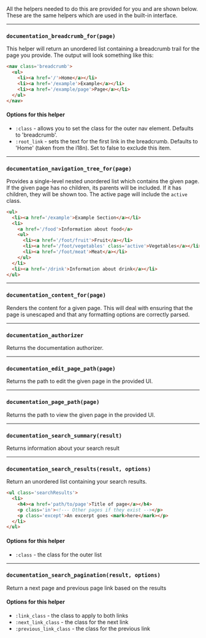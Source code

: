 All the helpers needed to do this are provided for you and are shown below. These are the same helpers which are used in the built-in interface.

-------------

### `documentation_breadcrumb_for(page)`

This helper will return an unordered list containing a breadcrumb trail for the page you provide. The output will look something like this:

```html
<nav class='breadcrumb'>
  <ul>
    <li><a href='/'>Home</a></li>
    <li><a href='/example'>Example</a></li>
    <li><a href='/example/page'>Page</a></li>
  </ul>
</nav>
```

#### Options for this helper

* `:class` - allows you to set the class for the outer nav element. Defaults to 'breadcrumb'.
* `:root_link` - sets the text for the first link in the breadcrumb. Defaults to 'Home' (taken from the i18n). Set to false to exclude this item.

-------------

### `documentation_navigation_tree_for(page)`

Provides a single-level nested unordered list which contains the given page. If the given page has no children, its parents will be included. If it has children, they will be shown too. The active page will include the `active` class.

```html
<ul>
  <li><a href='/example'>Example Section</a></li>
  <li>
    <a href='/food'>Information about food</a>
    <ul>
      <li><a href='/foot/fruit'>Fruit</a></li>
      <li><a href='/foot/vegetables' class='active'>Vegetables</a></li>
      <li><a href='/foot/meat'>Meat</a></li>
    </ul>
  </li>
  <li><a href='/drink'>Information about drink</a></li>
</ul>
```

-------------

### `documentation_content_for(page)`

Renders the content for a given page. This will deal with ensuring that the page is unescaped and that any formatting options are correctly parsed.

-------------

### `documentation_authorizer`

Returns the documentation authorizer.

-------------

### `documentation_edit_page_path(page)`

Returns the path to edit the given page in the provided UI.

-------------

### `documentation_page_path(page)`

Returns the path to view the given page in the provided UI.

-------------

### `documentation_search_summary(result)`

Returns information about your search result

-------------

### `documentation_search_results(result, options)`

Return an unordered list containing your search results.

```html
<ul class='searchResults'>
  <li>
    <h4><a href='path/to/page'>Title of page</a></h4>
    <p class='in'><!--- Other pages if they exist --></p>
    <p class='except'>An excerpt goes <mark>here</mark></p>
  </li>
</ul>
```

#### Options for this helper

* `:class` - the class for the outer list

-------------

### `documentation_search_pagination(result, options)`

Return a next page and previous page link based on the results

#### Options for this helper

* `:link_class` - the class to apply to both links
* `:next_link_class` - the class for the next link
* `:previous_link_class` - the class for the previous link
